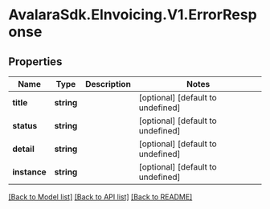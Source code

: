 # AvalaraSdk.EInvoicing.V1.ErrorResponse

## Properties

Name | Type | Description | Notes
------------ | ------------- | ------------- | -------------
**title** | **string** |  | [optional] [default to undefined]
**status** | **string** |  | [optional] [default to undefined]
**detail** | **string** |  | [optional] [default to undefined]
**instance** | **string** |  | [optional] [default to undefined]

[[Back to Model list]](../../../README.md#documentation-for-models) [[Back to API list]](../../../README.md#documentation-for-api-endpoints) [[Back to README]](../../../README.md)

